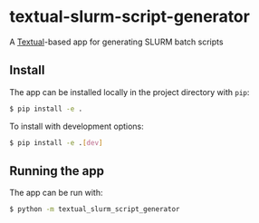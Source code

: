 # textual-slurm-script-generator

A [Textual](https://textual.textualize.io/)-based app for generating SLURM batch scripts

## Install

The app can be installed locally in the project directory with `pip`:

```sh
$ pip install -e .
```

To install with development options:

```sh
$ pip install -e .[dev]
```

## Running the app

The app can be run with:

```sh
$ python -m textual_slurm_script_generator
```
